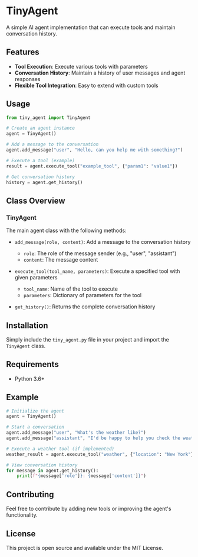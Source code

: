 # TinyAgent

A simple AI agent implementation that can execute tools and maintain conversation history.

## Features

- **Tool Execution**: Execute various tools with parameters
- **Conversation History**: Maintain a history of user messages and agent responses
- **Flexible Tool Integration**: Easy to extend with custom tools

## Usage

```python
from tiny_agent import TinyAgent

# Create an agent instance
agent = TinyAgent()

# Add a message to the conversation
agent.add_message("user", "Hello, can you help me with something?")

# Execute a tool (example)
result = agent.execute_tool("example_tool", {"param1": "value1"})

# Get conversation history
history = agent.get_history()
```

## Class Overview

### TinyAgent

The main agent class with the following methods:

- `add_message(role, content)`: Add a message to the conversation history
  - `role`: The role of the message sender (e.g., "user", "assistant")
  - `content`: The message content

- `execute_tool(tool_name, parameters)`: Execute a specified tool with given parameters
  - `tool_name`: Name of the tool to execute
  - `parameters`: Dictionary of parameters for the tool

- `get_history()`: Returns the complete conversation history

## Installation

Simply include the `tiny_agent.py` file in your project and import the `TinyAgent` class.

## Requirements

- Python 3.6+

## Example

```python
# Initialize the agent
agent = TinyAgent()

# Start a conversation
agent.add_message("user", "What's the weather like?")
agent.add_message("assistant", "I'd be happy to help you check the weather. Let me use the weather tool.")

# Execute a weather tool (if implemented)
weather_result = agent.execute_tool("weather", {"location": "New York"})

# View conversation history
for message in agent.get_history():
    print(f"{message['role']}: {message['content']}")
```

## Contributing

Feel free to contribute by adding new tools or improving the agent's functionality.

## License

This project is open source and available under the MIT License.